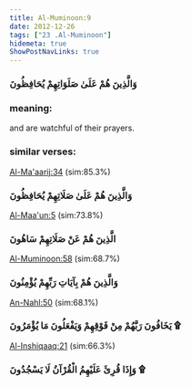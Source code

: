 ```yaml
---
title: Al-Muminoon:9
date: 2012-12-26
tags: ["23 .Al-Muminoon"]
hidemeta: true 
ShowPostNavLinks: true 
---
```

### وَالَّذِينَ هُمْ عَلَىٰ صَلَوَاتِهِمْ يُحَافِظُونَ
### meaning: 
and are watchful of their prayers.
### similar verses: 

[Al-Ma'aarij:34](/70/34) (sim:85.3%)

### وَالَّذِينَ هُمْ عَلَىٰ صَلَاتِهِمْ يُحَافِظُونَ

[Al-Maa'un:5](/107/5) (sim:73.8%)

### الَّذِينَ هُمْ عَنْ صَلَاتِهِمْ سَاهُونَ

[Al-Muminoon:58](/23/58) (sim:68.7%)

### وَالَّذِينَ هُمْ بِآيَاتِ رَبِّهِمْ يُؤْمِنُونَ

[An-Nahl:50](/16/50) (sim:68.1%)

### يَخَافُونَ رَبَّهُمْ مِنْ فَوْقِهِمْ وَيَفْعَلُونَ مَا يُؤْمَرُونَ ۩

[Al-Inshiqaaq:21](/84/21) (sim:66.3%)

### وَإِذَا قُرِئَ عَلَيْهِمُ الْقُرْآنُ لَا يَسْجُدُونَ ۩
